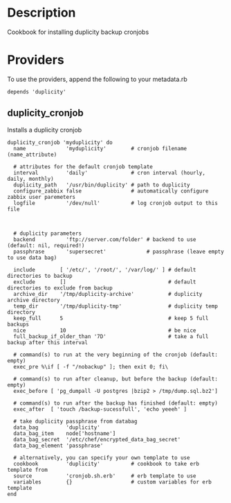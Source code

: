 # Description

Cookbook for installing duplicity backup cronjobs

# Providers

To use the providers, append the following to your metadata.rb

    depends 'duplicity'

## duplicity_cronjob

Installs a duplicity cronjob

    duplicity_cronjob 'myduplicity' do
      name             'myduplicity'        # cronjob filename (name_attribute)

      # attributes for the default cronjob template
      interval         'daily'              # cron interval (hourly, daily, monthly)
      duplicity_path   '/usr/bin/duplicity' # path to duplicity
      configure_zabbix false                # automatically configure zabbix user paremeters
      logfile          '/dev/null'          # log cronjob output to this file



      # duplicity parameters
      backend          'ftp://server.com/folder' # backend to use (default: nil, required!)
      passphrase       'supersecret'             # passphrase (leave empty to use data bag)

      include        [ '/etc/', '/root/', '/var/log/' ] # default directories to backup
      exclude        []                                 # default directories to exclude from backup
      archive_dir    '/tmp/duplicity-archive'           # duplicity archive directory
      temp_dir       '/tmp/duplicity-tmp'               # duplicity temp directory
      keep_full      5                                  # keep 5 full backups
      nice           10                                 # be nice
      full_backup_if_older_than '7D'                    # take a full backup after this interval

      # command(s) to run at the very beginning of the cronjob (default: empty)
      exec_pre %\if [ -f "/nobackup" ]; then exit 0; fi\

      # command(s) to run after cleanup, but before the backup (default: empty)
      exec_before [ 'pg_dumpall -U postgres |bzip2 > /tmp/dump.sql.bz2']

      # command(s) to run after the backup has finished (default: empty)
      exec_after  [ 'touch /backup-sucessfull', 'echo yeeeh' ]

      # take duplicity passphrase from databag
      data_bag         'duplicity'
      data_bag_item    node['hostname']
      data_bag_secret  '/etc/chef/encrypted_data_bag_secret'
      data_bag_element 'passphrase'

      # alternatively, you can specify your own template to use
      cookbook         'duplicity'          # cookbook to take erb template from
      source           'cronjob.sh.erb'     # erb template to use
      variables        {}                   # custom variables for erb template
    end
